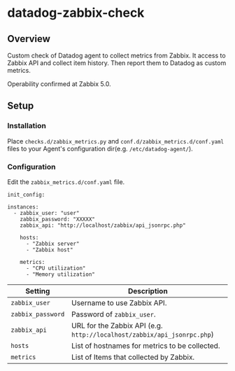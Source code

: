 # datadog-zabbix-check

## Overview
Custom check of Datadog agent to collect metrics from Zabbix. It access to Zabbix API and collect item history. Then report them to Datadog as custom metrics.

Operability confirmed at Zabbix 5.0.

## Setup

### Installation

Place `checks.d/zabbix_metrics.py` and `conf.d/zabbix_metrics.d/conf.yaml` files to your Agent's configuration dir(e.g. `/etc/datadog-agent/`).

### Configuration

Edit the `zabbix_metrics.d/conf.yaml` file.

```
init_config:

instances:
  - zabbix_user: "user"
    zabbix_password: "XXXXX"
    zabbix_api: "http://localhost/zabbix/api_jsonrpc.php"

    hosts:
      - "Zabbix server"
      - "Zabbix host"

    metrics:
      - "CPU utilization"
      - "Memory utilization"
```

| Setting  | Description |
| ---- | ----- |
| `zabbix_user` | Username to use Zabbix API. |
| `zabbix_password` | Password of `zabbix_user`. |
| `zabbix_api` | URL for the Zabbix API (e.g. `http://localhost/zabbix/api_jsonrpc.php`) |
| `hosts` | List of hostnames for metrics to be collected. |
| `metrics` | List of Items that collected by Zabbix. |
